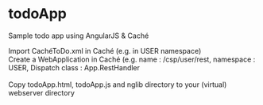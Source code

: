 # todoApp
Sample todo app using AngularJS &amp; Caché

Import CachéToDo.xml in Caché (e.g. in USER namespace)<br>
Create a WebApplication in Caché (e.g. name : /csp/user/rest, namespace : USER, Dispatch class : App.RestHandler<br>
<br>
Copy todoApp.html, todoApp.js and nglib directory to your (virtual) webserver directory<br>


